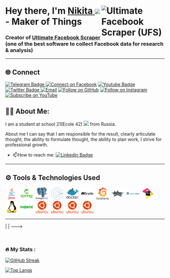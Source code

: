 <!-- <a href="https://github.com/harismuneer"><img alt="views" title="Github views" src="https://komarev.com/ghpvc/?username=harismuneer&style=flat-square" width="125"/></a> -->

<h1 align="left">Hey there, I'm <a href="https://www.linkedin.com/in/harismuneer/">Nikita </a><img src="https://media.giphy.com/media/hvRJCLFzcasrR4ia7z/giphy.gif" width="28"> 
 <a href="https://github.com/harismuneer/Ultimate-Facebook-Scraper"><img align="right" src="https://user-images.githubusercontent.com/30947706/79588950-17515780-80ee-11ea-8f66-e26da49fa052.png" alt="Ultimate Facebook Scraper (UFS)" width="200"/></a> - Maker of Things</h1> 

### Creator of <a href="https://github.com/harismuneer/Ultimate-Facebook-Scraper">Ultimate Facebook Scraper</a> (one of the best software to collect Facebook data for research & analysis) 


<hr>

<h2 align="left">🌐 Connect</h2>
<p align="left">
  <a href="https://t.me/cherigra"><img title="Follow on LinkedIn" 
    <img src="https://img.shields.io/badge/Telegram-blue?style=for-the-badge&logo=telegram&logoColor=white" alt="Telegram Badge"/>
  <a href="https://www.facebook.com/harism99"><img title="Connect on Facebook" src="https://img.shields.io/badge/Facebook-1877F2?style=for-the-badge&logo=facebook&logoColor=white"/></a>
   <a href="your-youtube-URL">
    <img src="https://img.shields.io/badge/YouTube-red?style=for-the-badge&logo=youtube&logoColor=white" alt="Youtube Badge"/>
  </a>
  <a href="your-twitter-URL">
    <img src="https://img.shields.io/badge/Twitter-blue?style=for-the-badge&logo=twitter&logoColor=white" alt="Twitter Badge"/>
  <a href="mailto:haris.muneer5@gmail.com"><img title="Email" src="https://img.shields.io/badge/Gmail-D14836?style=for-the-badge&logo=gmail&logoColor=white"/></a>
  <a href="https://github.com/harismuneer"><img title="Follow on GitHub" src="https://img.shields.io/badge/GitHub-100000?style=for-the-badge&logo=github&logoColor=white"/></a>
  <a href="https://www.instagram.com/harismuneer99"><img title="Follow on Instagram" src="https://img.shields.io/badge/Instagram-E4405F?style=for-the-badge&logo=instagram&logoColor=white"/></a>
  <a href="https://www.youtube.com/channel/UCZ-uBd7g0E2Bp-0tXtSlSjw?sub_confirmation=1"><img title="Subscribe on YouTube" src="https://img.shields.io/badge/YouTube-FF0000?style=for-the-badge&logo=youtube&logoColor=white"/></a>
</p>
         
## 👨‍💻 About Me:
I am a student at school 21(Ecole 42) <img src="https://media.giphy.com/media/WUlplcMpOCEmTGBtBW/giphy.gif" width="30"> from Russia.
   
About me I can say that I am responsible for the result, clearly articulate thought, the ability to formulate thought, the ability to plan work, I strive for professional growth.

- :mailbox:How to reach me: [![Linkedin Badge](https://img.shields.io/badge/Telegram-blue?style=for-the-badge&logo=telegram&logoColor=white)](https://t.me/cherigra)
       
---

## ⚙️ Tools & Technologies Used
   <img src="https://github.com/devicons/devicon/blob/master/icons/java/java-original-wordmark.svg" title="Java" alt="Java" width="40" height="40"/>&nbsp;
  <img src="https://github.com/devicons/devicon/blob/master/icons/spring/spring-original-wordmark.svg" title="Spring" alt="Spring" width="40" height="40"/>&nbsp;
       <img src="https://raw.githubusercontent.com/devicons/devicon/1119b9f84c0290e0f0b38982099a2bd027a48bf1/icons/postgresql/postgresql-original-wordmark.svg" title="Spring" alt="Spring" width="40" height="40"/>&nbsp;
       <img src="https://raw.githubusercontent.com/devicons/devicon/1119b9f84c0290e0f0b38982099a2bd027a48bf1/icons/cplusplus/cplusplus-line.svg" title="Spring" alt="Spring" width="40" height="40"/>&nbsp;
       <img src="https://raw.githubusercontent.com/devicons/devicon/1119b9f84c0290e0f0b38982099a2bd027a48bf1/icons/docker/docker-original-wordmark.svg" title="Spring" alt="Spring" width="40" height="40"/>&nbsp;
       <img src="https://raw.githubusercontent.com/devicons/devicon/1119b9f84c0290e0f0b38982099a2bd027a48bf1/icons/gradle/gradle-plain-wordmark.svg" title="Spring" alt="Spring" width="40" height="40"/>&nbsp;
       <img src="https://raw.githubusercontent.com/devicons/devicon/1119b9f84c0290e0f0b38982099a2bd027a48bf1/icons/grafana/grafana-original-wordmark.svg" title="Spring" alt="Spring" width="40" height="40"/>&nbsp;
       <img src="https://raw.githubusercontent.com/devicons/devicon/1119b9f84c0290e0f0b38982099a2bd027a48bf1/icons/groovy/groovy-original.svg" title="Spring" alt="Spring" width="40" height="40"/>&nbsp;
       <img src="https://raw.githubusercontent.com/devicons/devicon/1119b9f84c0290e0f0b38982099a2bd027a48bf1/icons/intellij/intellij-original-wordmark.svg" title="Spring" alt="Spring" width="40" height="40"/>&nbsp;
          <img src="https://raw.githubusercontent.com/devicons/devicon/1119b9f84c0290e0f0b38982099a2bd027a48bf1/icons/jetbrains/jetbrains-original.svg" title="Spring" alt="Spring" width="40" height="40"/>&nbsp;
       <img src="https://raw.githubusercontent.com/devicons/devicon/1119b9f84c0290e0f0b38982099a2bd027a48bf1/icons/linux/linux-original.svg" title="Spring" alt="Spring" width="40" height="40"/>&nbsp;
       <img src="https://raw.githubusercontent.com/devicons/devicon/1119b9f84c0290e0f0b38982099a2bd027a48bf1/icons/nginx/nginx-original.svg" title="Spring" alt="Spring" width="40" height="40"/>&nbsp;
        <img src="https://raw.githubusercontent.com/devicons/devicon/1119b9f84c0290e0f0b38982099a2bd027a48bf1/icons/ubuntu/ubuntu-plain-wordmark.svg" title="Spring" alt="Spring" width="40" height="40"/>&nbsp;
    <img src="https://raw.githubusercontent.com/devicons/devicon/1119b9f84c0290e0f0b38982099a2bd027a48bf1/icons/ubuntu/ubuntu-plain-wordmark.svg" title="Spring" alt="Spring" width="40" height="40"/>&nbsp;
    <img src="https://raw.githubusercontent.com/devicons/devicon/1119b9f84c0290e0f0b38982099a2bd027a48bf1/icons/ubuntu/ubuntu-plain-wordmark.svg" title="Spring" alt="Spring" width="40" height="40"/>&nbsp;
 <img src="https://raw.githubusercontent.com/devicons/devicon/1119b9f84c0290e0f0b38982099a2bd027a48bf1/icons/ubuntu/ubuntu-plain-wordmark.svg" title="Spring" alt="Spring" width="40" height="40"/>&nbsp;
    
---
<!--    | Repository | Technologies |
|--|--|
| 📌 [TASK-Management-System](https://github.com/ayushman1024/TASK-Management-System)   |  Spring Boot, Angular, Spring Data JPA|
| 📌 [SocialDistance : Simple social media REST API](https://github.com/ayushman1024/socialdistance) | Spring Boot, Spring Data JPA |
|📌 [Filalyze](https://github.com/ayushman1024/Filalyze)   | Python 3 |
|📌 [Graph-plotting-software](https://github.com/ayushman1024/Graph-plotting-software)   |  Java Swing|
|📌 [Machine-Learning-Deep-Learning-Algorithms](https://github.com/ayushman1024/Machine-Learning-Deep-Learning-Algorithms)  | Python (Jupyter Notebooks), Keras, Tensorflow |
|📌 [Fractals](https://github.com/ayushman1024/Fractals)   | Java Swing |
|📌 [Data-Structure-Algorithms-Collection](https://github.com/ayushman1024/Data-Structure-Algorithms-Collection)   | Java, C++, Python |
<!--- 
| 📌[ayushman1024.github.io](https://github.com/ayushman1024/ayushman1024.github.io)   -->
 |  | --->

<img src="https://github-pages-visitor.herokuapp.com/counterimg/githubDashboard" alt="" width="5"/>
   <img src="https://github-pages-visitor.herokuapp.com/counterimg/githubDashboard" alt="" width="5"/>

<!--- [![Top Langs](https://github-readme-stats.vercel.app/api/top-langs/?username=ayushman1024&title_color=fff&icon_color=79ff97&text_color=9f9f9f&bg_color=151515)](https://github.com/anuraghazra/github-readme-stats) --->

### :fire: My Stats :
  [![GitHub Streak](http://github-readme-streak-stats.herokuapp.com?user=NikitaKrasovskiy&hide_border=%D0%9B%D0%9E%D0%96%D0%AC)](https://git.io/streak-stats)
    
 [![Top Langs](https://github-readme-stats.vercel.app/api/top-langs/?username=NikitaKrasovskiy&layout=compact&theme=vision-friendly-white)](https://github.com/anuraghazra/github-readme-stats)
    
